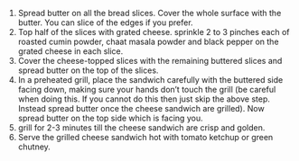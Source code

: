 1. Spread butter on all the bread slices. Cover the whole surface with the butter. You can slice of the edges if you prefer.
2. Top half of the slices with grated cheese. sprinkle 2 to 3 pinches each of roasted cumin powder, chaat masala powder and black pepper on the grated cheese in each slice.
3. Cover the cheese-topped slices with the remaining buttered slices and spread butter on the top of the slices.
4. In a preheated grill, place the sandwich carefully with the buttered side facing down, making sure your hands don’t touch the grill (be careful when doing this. If you cannot do this then just skip the above step. Instead spread butter once the cheese sandwich are grilled). Now spread butter on the top side which is facing you.
5. grill for 2-3 minutes till the cheese sandwich are crisp and golden.
6. Serve the grilled cheese sandwich hot with tomato ketchup or green chutney.